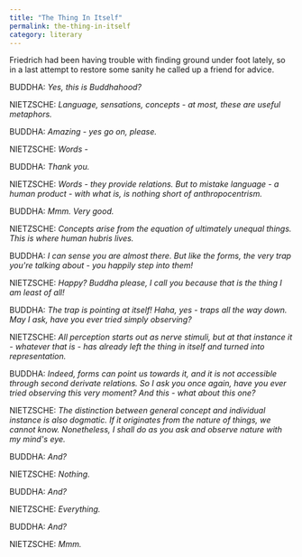 ```yaml
---
title: "The Thing In Itself"
permalink: the-thing-in-itself
category: literary
---
```


Friedrich had been having trouble with finding ground under foot lately, so in a last attempt to restore some sanity he called up a friend for advice.

BUDDHA: *Yes, this is Buddhahood?*

NIETZSCHE: *Language, sensations, concepts - at most, these are useful metaphors.*

BUDDHA: *Amazing - yes go on, please.*

NIETZSCHE: *Words -*

BUDDHA: *Thank you.*

NIETZSCHE: *Words - they provide relations. But to mistake language - a human product - with what is, is nothing short of anthropocentrism.*

BUDDHA: *Mmm. Very good.*

NIETZSCHE: *Concepts arise from the equation of ultimately unequal things. This is where human hubris lives.*

BUDDHA: *I can sense you are almost there. But like the forms, the very trap you're talking about - you happily step into them!*

NIETZSCHE: *Happy? Buddha please, I call you because that is the thing I am least of all!*

BUDDHA: *The trap is pointing at itself! Haha, yes - traps all the way down. May I ask, have you ever tried simply observing?*

NIETZSCHE: *All perception starts out as nerve stimuli, but at that instance it - whatever that is - has already left the
thing in itself and turned into representation.*

BUDDHA: *Indeed, forms can point us towards it, and it is not accessible through second derivate relations. So I ask you once again, have you ever tried observing this very moment? And this - what about this one?*

NIETZSCHE: *The distinction between general concept and individual instance is also dogmatic. If it originates from the nature of things, we cannot know. Nonetheless, I shall do as you ask and observe nature with my mind's eye.*

BUDDHA: *And?*

NIETZSCHE: *Nothing.*

BUDDHA: *And?*

NIETZSCHE: *Everything.*

BUDDHA: *And?*

NIETZSCHE: *Mmm.*
